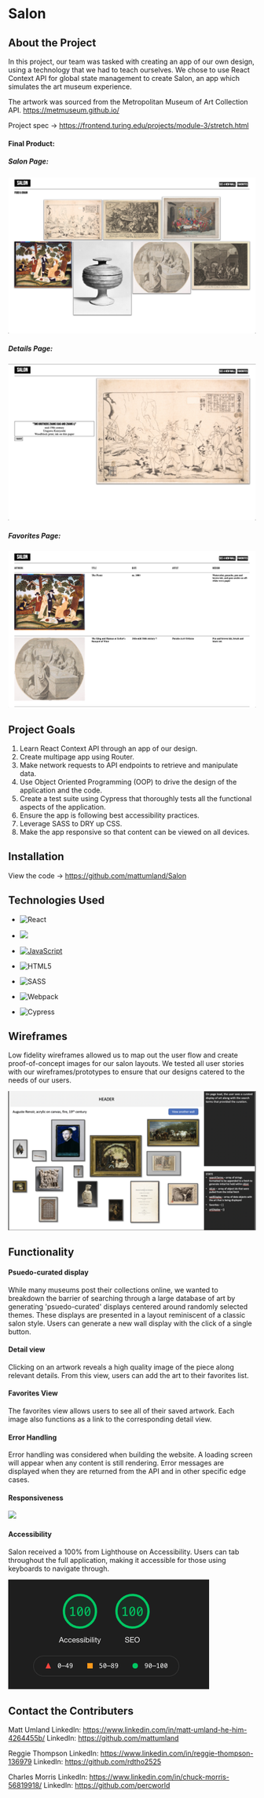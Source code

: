 # Salon

## About the Project

In this project, our team was tasked with creating an app of our own design, using a technology that we had to teach ourselves. We chose to use React Context API for global state management to create Salon, an app which simulates the art museum experience.

The artwork was sourced from the Metropolitan Museum of Art Collection API.
https://metmuseum.github.io/

Project spec ->
https://frontend.turing.edu/projects/module-3/stretch.html

#### Final Product:
##### Salon Page:
![](assets/README-663672b9.png)
##### Details Page:
![](assets/README-e2451c5c.png)
##### Favorites Page:
![](assets/README-19409f1f.png)

## Project Goals
1. Learn React Context API through an app of our design.
2. Create multipage app using Router.
3. Make network requests to API endpoints to retrieve and manipulate data.
4. Use Object Oriented Programming (OOP) to drive the design of the application and the code.
5. Create a test suite using Cypress that thoroughly tests all the functional aspects of the application.
6. Ensure the app is following best accessibility practices.
7. Leverage SASS to DRY up CSS.
8. Make the app responsive so that content can be viewed on all devices.

## Installation
View the code ->
https://github.com/mattumland/Salon

## Technologies Used

- ![React](https://img.shields.io/badge/react%20-%2320232a.svg?&style=for-the-badge&logo=react&logoColor=%2361DAFB)

- <img src="https://img.shields.io/badge/React_Router-CA4245?style=for-the-badge&logo=react-router&logoColor=white"/>

- [![JavaScript](https://img.shields.io/badge/javascript%20-%23323330.svg?&style=for-the-badge&logo=javascript&logoColor=%23F7DF1E)](https://www.javascript.com/)

- ![HTML5](https://img.shields.io/badge/html5%20-%23E34F26.svg?&style=for-the-badge&logo=html5&logoColor=white)

- ![SASS](https://img.shields.io/badge/SASS%20-hotpink.svg?&style=for-the-badge&logo=SASS&logoColor=white)

- ![Webpack](https://img.shields.io/badge/webpack%20-%238DD6F9.svg?&style=for-the-badge&logo=webpack&logoColor=black)

- ![Cypress](https://img.shields.io/badge/cypress%20-%2317202C.svg?&style=for-the-badge&logo=cypress&logoColor=white)

## Wireframes
Low fidelity wireframes allowed us to map out the user flow and create proof-of-concept images for our salon layouts. We tested all user stories with our wireframes/prototypes to ensure that our designs catered to the needs of our users.

![](assets/README-130d6eaf.png)

## Functionality

#### Psuedo-curated display
While many museums post their collections online, we wanted to breakdown the barrier of searching through a large database of art by generating 'psuedo-curated' displays centered around randomly selected themes. These displays are presented in a layout reminiscent of a classic salon style. Users can generate a new wall display with the click of a single button.

#### Detail view
Clicking on an artwork reveals a high quality image of the piece along relevant details. From this view, users can add the art to their favorites list.

#### Favorites View
The favorites view allows users to see all of their saved artwork. Each image also functions as a link to the corresponding detail view.

#### Error Handling
Error handling was considered when building the website. A loading screen will appear when any content is still rendering. Error messages are displayed when they are returned from the API and in other specific edge cases.

#### Responsiveness
![](assets/README-3928f3a6.gif)

#### Accessibility
Salon received a 100% from Lighthouse on Accessibility. Users can tab throughout the full application, making it accessible for those using keyboards to navigate through.

![](assets/README-2c1f217b.png)

## Contact the Contributers

Matt Umland
LinkedIn: https://www.linkedin.com/in/matt-umland-he-him-4264455b/
LinkedIn: https://github.com/mattumland

Reggie Thompson
LinkedIn: https://www.linkedin.com/in/reggie-thompson-136979
LinkedIn: https://github.com/rdtho2525

Charles Morris
LinkedIn: https://www.linkedin.com/in/chuck-morris-56819918/
LinkedIn: https://github.com/percworld
